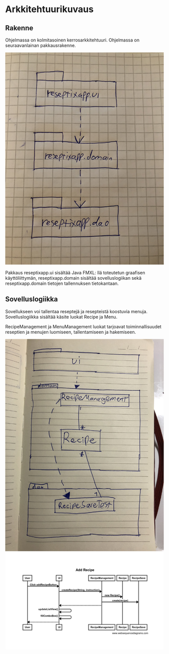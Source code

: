 # Arkkitehtuurikuvaus

## Rakenne 

Ohjelmassa on kolmitasoinen kerrosarkkitehtuuri. Ohjelmassa on seuraavanlainan pakkausrakenne.

<img src="https://github.com/Eddiejjay/ot-harjoitustyo/blob/master/ReseptiXApp/dokumentaatio/Kuvat/pakkausarkkitehtuuri.jpg">




Pakkaus reseptixapp.ui sisältää Java FMXL: llä toteutetun graafisen käyttöliittymän, reseptixapp.domain sisältää sovelluslogiikan sekä reseptixapp.domain tietojen tallennuksen tietokantaan. 

## Sovelluslogiikka 

Sovellukseen voi tallentaa reseptejä ja resepteistä koostuvia menuja. Sovelluslogiikka sisältää käsite luokat Recipe ja Menu. 

RecipeManagement ja MenuManagement luokat tarjoavat toiminnallisuudet reseptien ja menujen luomiseen, tallentamiseen ja hakemiseen. 




<img src="https://github.com/Eddiejjay/ot-harjoitustyo/blob/master/ReseptiXApp/dokumentaatio/Kuvat/luokkaPakkausAlustava.jpg">
<img src="https://github.com/Eddiejjay/ot-harjoitustyo/blob/master/ReseptiXApp/dokumentaatio/Kuvat/AddRecipeSekvenssikaavio.png">
